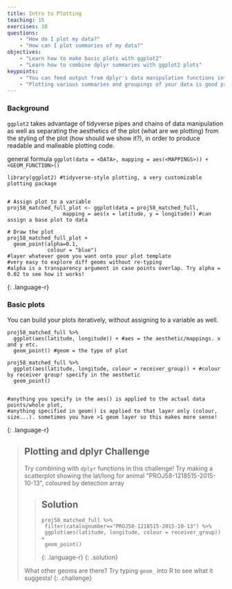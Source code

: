 ```yaml
---
title: Intro to Plotting
teaching: 15
exercises: 10
questions:
    - "How do I plot my data?"
    - "How can I plot summaries of my data?"
objectives:
    - "Learn how to make basic plots with ggplot2"
    - "Learn how to combine dplyr summaries with ggplot2 plots"
keypoints:
    - "You can feed output from dplyr's data manipulation functions into ggplot using pipes."
    - "Plotting various summaries and groupings of your data is good practice at the exploratory phase, and dplyr and ggplot make iterating different ideas straightforward."	  
---
```


### Background

`ggplot2` takes advantage of tidyverse pipes and chains of data manipulation as well as separating the aesthetics of the plot (what are we plotting) from the styling of the plot (how should we show it?), in order to produce readable and malleable plotting code.

general formula `ggplot(data = <DATA>, mapping = aes(<MAPPINGS>)) + <GEOM_FUNCTION>()`
~~~
library(ggplot2) #tidyverse-style plotting, a very customizable plotting package


# Assign plot to a variable
proj58_matched_full_plot <- ggplot(data = proj58_matched_full, 
                  mapping = aes(x = latitude, y = longitude)) #can assign a base plot to data

# Draw the plot
proj58_matched_full_plot + 
  geom_point(alpha=0.1, 
             colour = "blue") 
#layer whatever geom you want onto your plot template
#very easy to explore diff geoms without re-typing
#alpha is a transparency argument in case points overlap. Try alpha = 0.02 to see how it works!
~~~
{: .language-r}

### Basic plots

You can build your plots iteratively, without assigning to a variable as well.
~~~
proj58_matched_full %>%  
  ggplot(aes(latitude, longitude)) + #aes = the aesthetic/mappings. x and y etc.
  geom_point() #geom = the type of plot

proj58_matched_full %>%  
  ggplot(aes(latitude, longitude, colour = receiver_group)) + #colour by receiver group! specify in the aesthetic
  geom_point()


#anything you specify in the aes() is applied to the actual data points/whole plot,
#anything specified in geom() is applied to that layer only (colour, size...). sometimes you have >1 geom layer so this makes more sense!

~~~
{: .language-r}

> ## Plotting and dplyr Challenge
>
> Try combining with `dplyr` functions in this challenge!
> Try making a scatterplot showing the lat/long for animal "PROJ58-1218515-2015-10-13", coloured by detection array
> > ## Solution
> > ~~~
> > proj58_matched_full %>%  
> >  filter(catalognumber=="PROJ58-1218515-2015-10-13") %>% 
> >  ggplot(aes(latitude, longitude, colour = receiver_group)) + 
> >  geom_point()
> > ~~~
> > {: .language-r}
> {: .solution}
>
> What other geoms are there? Try typing `geom_` into R to see what it suggests!
{: .challenge}